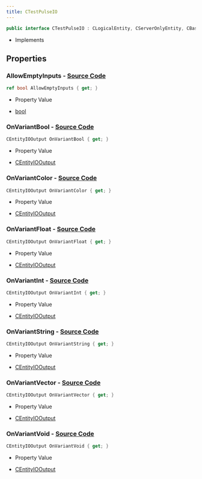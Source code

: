 ```yaml
---
title: CTestPulseIO
---
```


```csharp
public interface CTestPulseIO : CLogicalEntity, CServerOnlyEntity, CBaseEntity, CEntityInstance, ISchemaClass<CEntityInstance>, ISchemaClass<CBaseEntity>, ISchemaClass<CServerOnlyEntity>, ISchemaClass<CLogicalEntity>, ISchemaClass<CTestPulseIO>, ISchemaField, ISchemaClass, INativeHandle
```

- Implements

## Properties

### **AllowEmptyInputs** - [Source Code](https://github.com/swiftly-solution/swiftlys2/blob/main/managed/src/SwiftlyS2.Generated/Schemas/Interfaces/CTestPulseIO.cs#L30)

```csharp
ref bool AllowEmptyInputs { get; }
```

- Property Value

- [bool](https://learn.microsoft.com/dotnet/api/system.boolean)

### **OnVariantBool** - [Source Code](https://github.com/swiftly-solution/swiftlys2/blob/main/managed/src/SwiftlyS2.Generated/Schemas/Interfaces/CTestPulseIO.cs#L18)

```csharp
CEntityIOOutput OnVariantBool { get; }
```

- Property Value

- [CEntityIOOutput](/docs/api/shared/schemadefinitions/centityiooutput)

### **OnVariantColor** - [Source Code](https://github.com/swiftly-solution/swiftlys2/blob/main/managed/src/SwiftlyS2.Generated/Schemas/Interfaces/CTestPulseIO.cs#L26)

```csharp
CEntityIOOutput OnVariantColor { get; }
```

- Property Value

- [CEntityIOOutput](/docs/api/shared/schemadefinitions/centityiooutput)

### **OnVariantFloat** - [Source Code](https://github.com/swiftly-solution/swiftlys2/blob/main/managed/src/SwiftlyS2.Generated/Schemas/Interfaces/CTestPulseIO.cs#L22)

```csharp
CEntityIOOutput OnVariantFloat { get; }
```

- Property Value

- [CEntityIOOutput](/docs/api/shared/schemadefinitions/centityiooutput)

### **OnVariantInt** - [Source Code](https://github.com/swiftly-solution/swiftlys2/blob/main/managed/src/SwiftlyS2.Generated/Schemas/Interfaces/CTestPulseIO.cs#L20)

```csharp
CEntityIOOutput OnVariantInt { get; }
```

- Property Value

- [CEntityIOOutput](/docs/api/shared/schemadefinitions/centityiooutput)

### **OnVariantString** - [Source Code](https://github.com/swiftly-solution/swiftlys2/blob/main/managed/src/SwiftlyS2.Generated/Schemas/Interfaces/CTestPulseIO.cs#L24)

```csharp
CEntityIOOutput OnVariantString { get; }
```

- Property Value

- [CEntityIOOutput](/docs/api/shared/schemadefinitions/centityiooutput)

### **OnVariantVector** - [Source Code](https://github.com/swiftly-solution/swiftlys2/blob/main/managed/src/SwiftlyS2.Generated/Schemas/Interfaces/CTestPulseIO.cs#L28)

```csharp
CEntityIOOutput OnVariantVector { get; }
```

- Property Value

- [CEntityIOOutput](/docs/api/shared/schemadefinitions/centityiooutput)

### **OnVariantVoid** - [Source Code](https://github.com/swiftly-solution/swiftlys2/blob/main/managed/src/SwiftlyS2.Generated/Schemas/Interfaces/CTestPulseIO.cs#L16)

```csharp
CEntityIOOutput OnVariantVoid { get; }
```

- Property Value

- [CEntityIOOutput](/docs/api/shared/schemadefinitions/centityiooutput)

